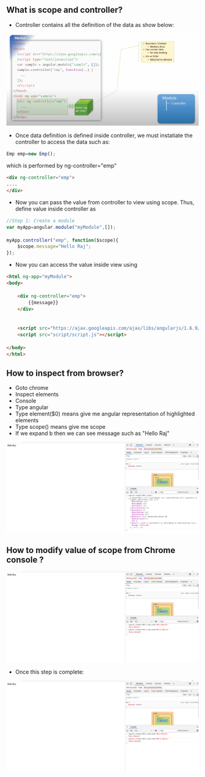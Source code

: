 ## What is scope and controller? ##
- Controller contains all the definition of the data as show below:
<img src="img/control1.png">

- Once data definition is defined inside controller, we must instatiate the controller to access the data such as:
```js
Emp emp=new Emp();
```
which is performed by ng-controller="emp"

```html
<div ng-controller="emp">
....        
</div>
```

- Now you can pass the value from controller to view using scope. Thus, define value inside controller as 
```js
//Step 1: Create a module
var myApp=angular.module("myModule",[]);

myApp.controller("emp", function($scope){
    $scope.message="Hello Raj";
});
```

- Now you can access the value inside view using
```html
<html ng-app="myModule">
<body>

    <div ng-controller="emp">
        {{message}}
    </div>
    

    <script src="https://ajax.googleapis.com/ajax/libs/angularjs/1.6.9/angular.min.js"></script>
    <script src="script/script.js"></script>
    
</body>
</html>
```

## How to inspect from browser? ##
- Goto chrome
- Inspect elements
- Console
- Type angular
- Type element($0) means give me angular representation of highlighted elements
- Type scope() means give me scope
- If we expand b then we can see message such as "Hello Raj"

<img src="img/Inspection.png">

## How to modify value of scope from Chrome console ? ##

<img src="img/Inspection3.png">

- Once this step is complete:

<img src="img/Inspection3.png">


